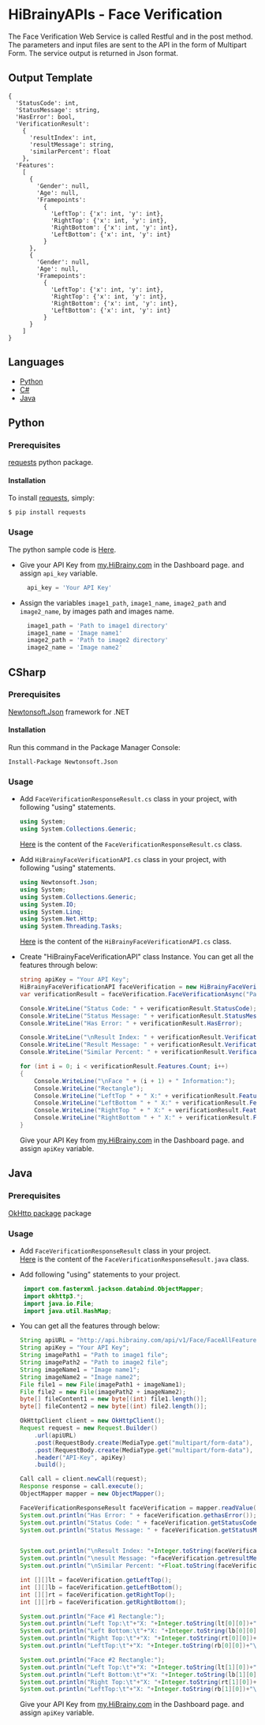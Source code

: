 # HiBrainyAPIs - Face Verification
The Face Verification Web Service is called Restful and in the post method. The parameters and input files are sent to the API in the form of Multipart Form. The service output is returned in Json format.

## Output Template

```
{
  'StatusCode': int, 
  'StatusMessage': string, 
  'HasError': bool, 
  'VerificationResult': 
    {
      'resultIndex': int, 
      'resultMessage': string, 
      'similarPercent': float
    }, 
  'Features': 
    [
      {
        'Gender': null, 
        'Age': null, 
        'Framepoints': 
          {
            'LeftTop': {'x': int, 'y': int}, 
            'RightTop': {'x': int, 'y': int}, 
            'RightBottom': {'x': int, 'y': int}, 
            'LeftBottom': {'x': int, 'y': int}
          }
      }, 
      {
        'Gender': null, 
        'Age': null, 
        'Framepoints': 
          {
            'LeftTop': {'x': int, 'y': int}, 
            'RightTop': {'x': int, 'y': int}, 
            'RightBottom': {'x': int, 'y': int}, 
            'LeftBottom': {'x': int, 'y': int}
          }
      }
    ]
}

```

## Languages
  * [Python](#python)
  * [C#](#csharp)
  * [Java](#java)

## Python

### Prerequisites
  [requests](https://pypi.org/project/requests/) python package.

#### Installation
To install [requests](https://pypi.org/project/requests/), simply:
 ```
 $ pip install requests
 ```

### Usage
The python sample code is [Here](Python/FaceVerification.py).  

* Give your API Key from [my.HiBrainy.com](https://my.HiBrainy.com) in the Dashboard page. and assign `api_key` variable.  

  ```python
    api_key = 'Your API Key'
  ```

* Assign the variables `image1_path`, `image1_name`, `image2_path` and `image2_name`, by images path and images name.  
  ```python
    image1_path = 'Path to image1 directory'
    image1_name = 'Image name1'
    image2_path = 'Path to image2 directory'
    image2_name = 'Image name2'
  ```

## CSharp  

### Prerequisites
 [Newtonsoft.Json](https://www.nuget.org/packages/Newtonsoft.Json/) framework for .NET    

#### Installation
Run this command in the Package Manager Console:  
``` 
Install-Package Newtonsoft.Json
```

### Usage

 * Add `FaceVerificationResponseResult.cs` class in your project, with following "using" statements.  
   ```c#
   using System;
   using System.Collections.Generic;
   ```
   [Here](CSharp/FaceVerificationResponseResult.cs) is the content of the `FaceVerificationResponseResult.cs` class. 

 * Add `HiBrainyFaceVerificationAPI.cs` class in your project, with following "using" statements.  
   ```c#
   using Newtonsoft.Json;
   using System;
   using System.Collections.Generic;
   using System.IO;
   using System.Linq;
   using System.Net.Http;
   using System.Threading.Tasks;
   ```
   [Here](CSharp/HiBrainyFaceVerificationAPI.cs) is the content of the `HiBrainyFaceVerificationAPI.cs` class.
  
  * Create "HiBrainyFaceVerificationAPI" class Instance. You can get all the features through below:  
 
    ```c#
	string apiKey = "Your API Key";
	HiBrainyFaceVerificationAPI faceVerification = new HiBrainyFaceVerificationAPI(apiKey);
	var verificationResult = faceVerification.FaceVerificationAsync("Path to image1", "Path to image2").Result;

	Console.WriteLine("Status Code: " + verificationResult.StatusCode);
	Console.WriteLine("Status Message: " + verificationResult.StatusMessage);
	Console.WriteLine("Has Error: " + verificationResult.HasError);

	Console.WriteLine("\nResult Index: " + verificationResult.VerificationResult.resultIndex);
	Console.WriteLine("Result Message: " + verificationResult.VerificationResult.resultMessage);
	Console.WriteLine("Similar Percent: " + verificationResult.VerificationResult.similarPercent);

	for (int i = 0; i < verificationResult.Features.Count; i++)
	{
		Console.WriteLine("\nFace " + (i + 1) + " Information:");
		Console.WriteLine("Rectangle");
		Console.WriteLine("LeftTop " + " X:" + verificationResult.Features[i].Framepoints.LeftTop.x + " Y:" + verificationResult.Features[i].Framepoints.LeftTop.y);
		Console.WriteLine("LeftBottom " + " X:" + verificationResult.Features[i].Framepoints.LeftBottom.x + " Y:" + verificationResult.Features[i].Framepoints.LeftBottom.y);
		Console.WriteLine("RightTop " + " X:" + verificationResult.Features[i].Framepoints.RightTop.x + " Y:" + verificationResult.Features[i].Framepoints.RightTop.y);
		Console.WriteLine("RightBottom " + " X:" + verificationResult.Features[i].Framepoints.RightBottom.x + " Y:" + verificationResult.Features[i].Framepoints.RightBottom.y + "\n");
	}
    ```
	Give your API Key from [my.HiBrainy.com](https://my.HiBrainy.com) in the Dashboard page. and assign `apiKey` variable.


## Java

### Prerequisites
 [OkHttp package](https://github.com/square/okhttp/) package  


### Usage
 * Add `FaceVerificationResponseResult` class in your project.  
   [Here](Java/FaceVerificationResponseResult.java) is the content of the `FaceVerificationResponseResult.java` class. 

 * Add following "using" statements to your project.  
   ```java
    import com.fasterxml.jackson.databind.ObjectMapper;
    import okhttp3.*;
    import java.io.File;
    import java.util.HashMap;
   ```
 * You can get all the features through below:

    ```java
	String apiURL = "http://api.hibrainy.com/api/v1/Face/FaceAllFeatures";
	String apiKey = "Your API Key";
	String imagePath1 = "Path to image1 file";
	String imagePath2 = "Path to image2 file";
	String imageName1 = "Image name1";
	String imageName2 = "Image name2";
	File file1 = new File(imagePath1 + imageName1);
	File file2 = new File(imagePath2 + imageName2);
	byte[] fileContent1 = new byte[(int) file1.length()];
	byte[] fileContent2 = new byte[(int) file2.length()];
	
	OkHttpClient client = new OkHttpClient();
	Request request = new Request.Builder()
		.url(apiURL)
		.post(RequestBody.create(MediaType.get("multipart/form-data"), fileContent1))
		.post(RequestBody.create(MediaType.get("multipart/form-data"), fileContent2))
		.header("API-Key", apiKey)
		.build();
	
	Call call = client.newCall(request);
	Response response = call.execute();
	ObjectMapper mapper = new ObjectMapper();
	
	FaceVerificationResponseResult faceVerification = mapper.readValue(response.body().string(), FaceVerificationResponseResult.class);
	System.out.println("Has Error: " + faceVerification.gethasError());
	System.out.println("Status Code: " + faceVerification.getStatusCode());
	System.out.println("Status Message: " + faceVerification.getStatusMessage());  

	
	System.out.println("\nResult Index: "+Integer.toString(faceVerification.getresultIndex()));
	System.out.println("\nesult Message: "+faceVerification.getresultMessage());
	System.out.println("\nSimilar Percent: "+Float.toString(faceVerification.getsimilarPercent()));
	
	int [][]lt = faceVerification.getLeftTop();
	int [][]lb = faceVerification.getLeftBottom();
	int [][]rt = faceVerification.getRightTop();
	int [][]rb = faceVerification.getRightBottom();
	
	System.out.println("Face #1 Rectangle:");
	System.out.println("Left Top:\t"+"X: "+Integer.toString(lt[0][0])+"\tY: "+Integer.toString(lt[0][1]));
	System.out.println("Left Bottom:\t"+"X: "+Integer.toString(lb[0][0])+"\tY: "+Integer.toString(lb[0][1]));
	System.out.println("Right Top:\t"+"X: "+Integer.toString(rt[0][0])+"\tY: "+Integer.toString(rt[0][1]));
	System.out.println("LeftTop:\t"+"X: "+Integer.toString(rb[0][0])+"\tY: "+Integer.toString(rb[0][1]));
	
	System.out.println("Face #2 Rectangle:");
	System.out.println("Left Top:\t"+"X: "+Integer.toString(lt[1][0])+"\tY: "+Integer.toString(lt[1][1]));
	System.out.println("Left Bottom:\t"+"X: "+Integer.toString(lb[1][0])+"\tY: "+Integer.toString(lb[1][1]));
	System.out.println("Right Top:\t"+"X: "+Integer.toString(rt[1][0])+"\tY: "+Integer.toString(rt[1][1]));
	System.out.println("LeftTop:\t"+"X: "+Integer.toString(rb[1][0])+"\tY: "+Integer.toString(rb[1][1]));
	```
	Give your API Key from [my.HiBrainy.com](https://my.HiBrainy.com) in the Dashboard page. and assign `apiKey` variable.
